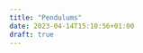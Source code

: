 ```yaml
---
title: "Pendulums"
date: 2023-04-14T15:10:56+01:00
draft: true
---
```


<div id="pend-parent" style="width: 100%; height: auto;"></div>
<script src="https://cdn.jsdelivr.net/npm/p5@1.4.0/lib/p5.js"></script> <!-- load p5.js from CDN--> 
<script src="/scripts/phys/pend/pend.js"></script>

